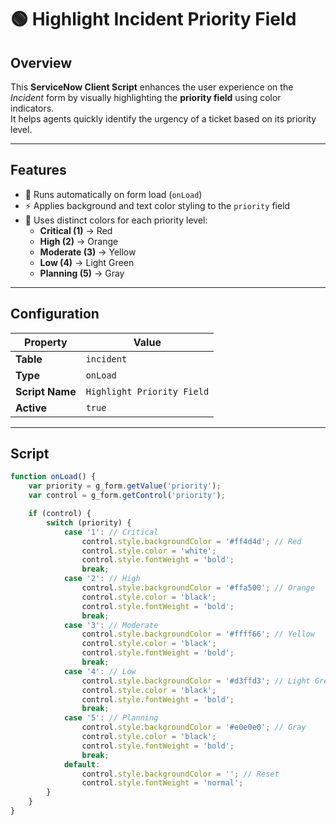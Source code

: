 # 🟢 Highlight Incident Priority Field  

## Overview  
This **ServiceNow Client Script** enhances the user experience on the *Incident* form by visually highlighting the **priority field** using color indicators.  
It helps agents quickly identify the urgency of a ticket based on its priority level.

---

## Features  
- 🎨 Runs automatically on form load (`onLoad`)  
- ⚡ Applies background and text color styling to the `priority` field  
- 🧠 Uses distinct colors for each priority level:
  - **Critical (1)** → Red  
  - **High (2)** → Orange  
  - **Moderate (3)** → Yellow  
  - **Low (4)** → Light Green  
  - **Planning (5)** → Gray  

---

## Configuration  

| **Property** | **Value** |
|---------------|-----------|
| **Table** | `incident` |
| **Type** | `onLoad` |
| **Script Name** | `Highlight Priority Field` |
| **Active** | `true` |

---

## Script  

```javascript
function onLoad() {
    var priority = g_form.getValue('priority');
    var control = g_form.getControl('priority');

    if (control) {
        switch (priority) {
            case '1': // Critical
                control.style.backgroundColor = '#ff4d4d'; // Red
                control.style.color = 'white';
                control.style.fontWeight = 'bold';
                break;
            case '2': // High
                control.style.backgroundColor = '#ffa500'; // Orange
                control.style.color = 'black';
                control.style.fontWeight = 'bold';
                break;
            case '3': // Moderate
                control.style.backgroundColor = '#ffff66'; // Yellow
                control.style.color = 'black';
                control.style.fontWeight = 'bold';
                break;
            case '4': // Low
                control.style.backgroundColor = '#d3ffd3'; // Light Green
                control.style.color = 'black';
                control.style.fontWeight = 'bold';
                break;
            case '5': // Planning
                control.style.backgroundColor = '#e0e0e0'; // Gray
                control.style.color = 'black';
                control.style.fontWeight = 'bold';
                break;
            default:
                control.style.backgroundColor = ''; // Reset
                control.style.fontWeight = 'normal';
        }
    }
}
